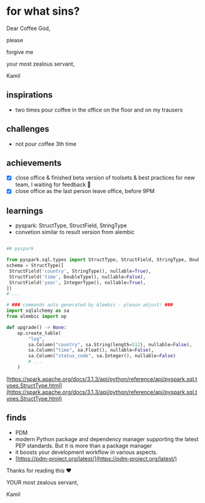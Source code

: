 # for what sins?


Dear Coffee God,

please 

forgive me

your most zealous servant,

Kamil

## inspirations
* two times pour coffee in the office on the floor and on my trausers


## challenges
* not pour coffee 3th time

## achievements
- [X] close office & finished beta version of toolsets & best practices for new team, I waiting for feedback 🤞 
- [X] close office as the last person leave office, before 9PM 

## learnings
* pyspark: StructType, StructField, StringType
* convetion similar to result version from alembic

```python

## pyspark

from pyspark.sql.types import StructType, StructField, StringType, DoubleType, IntegerType
schema = StructType([ 
 StructField('country', StringType(), nullable=True),
 StructField('time', DoubleType(), nullable=False),
 StructField('year', IntegerType(), nullable=True),
])
# ...

# ### commands auto generated by Alembic - please adjust! ###
import sqlalchemy as sa
from alembic import op

def upgrade() -> None:
    op.create_table(
        "log",
        sa.Column("country", sa.String(length=512), nullable=False),
        sa.Column("time", sa.Float(), nullable=False),
        sa.Column("status_code", sa.Integer(), nullable=False)
        # ...    
    )

```

[https://spark.apache.org/docs/3.1.3/api/python/reference/api/pyspark.sql.types.StructType.html](https://spark.apache.org/docs/3.1.3/api/python/reference/api/pyspark.sql.types.StructType.html)

## finds
* PDM 
 * modern Python package and dependency manager supporting the latest PEP standards. But it is more than a package manager
 * it boosts your development workflow in various aspects.
 * [https://pdm-project.org/latest/](https://pdm-project.org/latest/)


Thanks for reading this ❤️

YOUR most zealous servant,

Kamil
